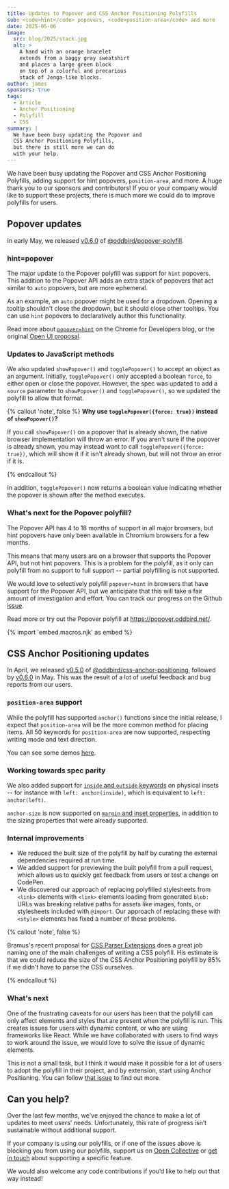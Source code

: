 ```yaml
---
title: Updates to Popover and CSS Anchor Positioning Polyfills
sub: <code>hint</code> popovers, <code>position-area</code> and more
date: 2025-05-06
image:
  src: blog/2025/stack.jpg
  alt: >
    A hand with an orange bracelet
    extends from a baggy gray sweatshirt
    and places a large green block
    on top of a colorful and precarious
    stack of Jenga-like blocks.
author: james
sponsors: true
tags:
  - Article
  - Anchor Positioning
  - Polyfill
  - CSS
summary: |
  We have been busy updating the Popover and
  CSS Anchor Positioning Polyfills,
  but there is still more we can do
  with your help.
---
```


We have been busy updating the Popover and CSS Anchor Positioning Polyfills,
adding support for hint popovers, `position-area`, and more. A huge thank
you to our sponsors and contributors! If you or your company would like to
support these projects, there is much more we could do to improve polyfills for
users.

## Popover updates

In early May, we released
[v0.6.0](https://github.com/oddbird/popover-polyfill/releases/tag/v0.6.0) of
[@oddbird/popover-polyfill](https://github.com/oddbird/popover-polyfill/tree/v0.6.0).

### hint=popover

The major update to the Popover polyfill was support for `hint` popovers. This
addition to the Popover API adds an extra stack of popovers that act similar to
`auto` popovers, but are more ephemeral.

As an example, an `auto` popover might be used for a dropdown. Opening a tooltip
shouldn't close the dropdown, but it should close other tooltips. You can use
`hint` popovers to declaratively author this functionality.

Read more about [`popover=hint`](https://developer.chrome.com/blog/popover-hint)
on the Chrome for Developers blog, or the original [Open UI
proposal](https://open-ui.org/components/popover-hint.research.explainer/).

### Updates to JavaScript methods

We also updated `showPopover()` and `togglePopover()` to accept an object as an
argument. Initially, `togglePopover()` only accepted a boolean `force`, to
either open or close the popover. However, the spec was updated to add a
`source` parameter to `showPopover()` and `togglePopover()`, so we updated the
polyfill to allow that format.

{% callout 'note', false %}
**Why use `togglePopover({force: true})` instead of `showPopover()`?**

If you call `showPopover()` on a popover that is already shown, the native
browser implementation will throw an error. If you aren't sure if the popover is
already shown, you may instead want to call `togglePopover({force: true})`,
which will show it if it isn't already shown, but will not throw an error if it
is.

{% endcallout %}

In addition, `togglePopover()` now returns a boolean value indicating whether
the popover is shown after the method executes.

### What's next for the Popover polyfill?

The Popover API has 4 to 18 months of support in all major browsers, but hint
popovers have only been available in Chromium browsers for a few months.

<browser-support data-feature="popover"></browser-support>

This means that many users are on a browser that supports the Popover API, but
not hint popovers. This is a problem for the polyfill, as it only can polyfill
from no support to full support -- partial polyfilling is not supported.

<browser-support data-feature="popover-hint"></browser-support>

We would love to selectively polyfill `popover=hint` in browsers that have
support for the Popover API, but we anticipate that this will take a fair amount
of investigation and effort. You can track our progress on the Github
[issue](https://github.com/oddbird/popover-polyfill/issues/242).

Read more or try out the Popover polyfill at <https://popover.oddbird.net/>.

{% import 'embed.macros.njk' as embed %}

## CSS Anchor Positioning updates

In April, we released
[v0.5.0](https://github.com/oddbird/css-anchor-positioning/releases/tag/v0.5.0)
of
[@oddbird/css-anchor-positioning](https://github.com/oddbird/css-anchor-positioning),
followed by
[v0.6.0](https://github.com/oddbird/css-anchor-positioning/releases/tag/v0.6.0)
in May. This was the result of a lot of useful feedback and bug reports from our
users.

### `position-area` support

While the polyfill has supported `anchor()` functions since the initial release,
I expect that `position-area` will be the more common method for placing items.
All 50 keywords for `position-area` are now supported, respecting writing mode
and text direction.

You can see some demos [here](https://anchor-positioning.oddbird.net/position-area.html).

### Working towards spec parity

We also added support for [`inside` and `outside` keywords](https://anchor-positioning.oddbird.net/#inside-outside) on physical insets --
for instance with `left: anchor(inside)`, which is equivalent to `left:
anchor(left)`.

`anchor-size` is now supported on [`margin` and inset
properties](https://anchor-positioning.oddbird.net/#anchor-size-extended), in
addition to the sizing properties that were already supported.

### Internal improvements

* We reduced the built size of the polyfill by half by curating the external
  dependencies required at run time.
* We added support for previewing the built polyfill from a pull request, which
  allows us to quickly get feedback from users or test a change on CodePen.
* We discovered our approach of replacing polyfilled stylesheets from `<link>`
  elements with `<link>` elements loading from generated `blob:` URLs was
  breaking relative paths for assets like images, fonts, or stylesheets included
  with `@import`. Our approach of replacing these with `<style>` elements has
  fixed a number of these problems.

{% callout 'note', false %}

Bramus's recent proposal for [CSS Parser
Extensions](https://www.bram.us/2025/05/04/css-parser-extensions-pitch/) does a
great job naming one of the main challenges of writing a CSS polyfill. His
estimate is that we could reduce the size of the CSS Anchor Positioning polyfill
by 85% if we didn't have to parse the CSS ourselves.

{% endcallout %}

### What's next

One of the frustrating caveats for our users has been that the polyfill can only
affect elements and styles that are present when the polyfill is run. This
creates issues for users with dynamic content, or who are using frameworks like
React. While we have collaborated with users to find ways to work around the
issue, we would love to solve the issue of dynamic elements.

This is not a small task, but I think it would make it possible for a lot of
users to adopt the polyfill in their project, and by extension, start using
Anchor Positioning. You can follow [that
issue](https://github.com/oddbird/css-anchor-positioning/issues/91) to find out
more.

## Can you help?

Over the last few months, we've enjoyed the chance to make a lot of updates to
meet users' needs. Unfortunately, this rate of progress isn’t sustainable
without additional support.

If your company is using our polyfills, or if one of the issues above is
blocking you from using our polyfills, support us on [Open
Collective](https://opencollective.com/oddbird-open-source) or [get in
touch](/contact/) about supporting a specific feature.

We would also welcome any code contributions if you’d like to help out that way
instead!
